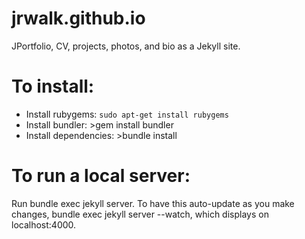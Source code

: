# jrwalk.github.io
JPortfolio, CV, projects, photos, and bio as a Jekyll site.

# To install:
* Install rubygems: <code>sudo apt-get install rubygems</code>
* Install bundler: >gem install bundler
* Install dependencies: >bundle install

# To run a local server:
Run bundle exec jekyll server. To have this auto-update as you make changes, 
bundle exec jekyll server --watch, which displays on localhost:4000.